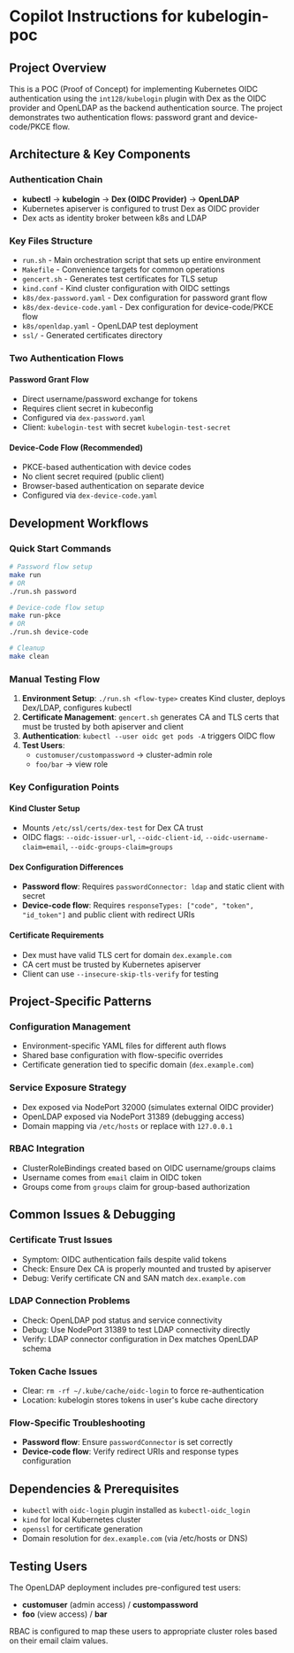 # Copilot Instructions for kubelogin-poc

## Project Overview

This is a POC (Proof of Concept) for implementing Kubernetes OIDC authentication using the `int128/kubelogin` plugin with Dex as the OIDC provider and OpenLDAP as the backend authentication source. The project demonstrates two authentication flows: password grant and device-code/PKCE flow.

## Architecture & Key Components

### Authentication Chain

- **kubectl** → **kubelogin** → **Dex (OIDC Provider)** → **OpenLDAP**
- Kubernetes apiserver is configured to trust Dex as OIDC provider
- Dex acts as identity broker between k8s and LDAP

### Key Files Structure

- `run.sh` - Main orchestration script that sets up entire environment
- `Makefile` - Convenience targets for common operations
- `gencert.sh` - Generates test certificates for TLS setup
- `kind.conf` - Kind cluster configuration with OIDC settings
- `k8s/dex-password.yaml` - Dex configuration for password grant flow
- `k8s/dex-device-code.yaml` - Dex configuration for device-code/PKCE flow
- `k8s/openldap.yaml` - OpenLDAP test deployment
- `ssl/` - Generated certificates directory

### Two Authentication Flows

#### Password Grant Flow

- Direct username/password exchange for tokens
- Requires client secret in kubeconfig
- Configured via `dex-password.yaml`
- Client: `kubelogin-test` with secret `kubelogin-test-secret`

#### Device-Code Flow (Recommended)

- PKCE-based authentication with device codes
- No client secret required (public client)
- Browser-based authentication on separate device
- Configured via `dex-device-code.yaml`

## Development Workflows

### Quick Start Commands

```bash
# Password flow setup
make run
# OR
./run.sh password

# Device-code flow setup
make run-pkce
# OR
./run.sh device-code

# Cleanup
make clean
```

### Manual Testing Flow

1. **Environment Setup**: `./run.sh <flow-type>` creates Kind cluster, deploys Dex/LDAP, configures kubectl
2. **Certificate Management**: `gencert.sh` generates CA and TLS certs that must be trusted by both apiserver and client
3. **Authentication**: `kubectl --user oidc get pods -A` triggers OIDC flow
4. **Test Users**:
   - `customuser/custompassword` → cluster-admin role
   - `foo/bar` → view role

### Key Configuration Points

#### Kind Cluster Setup

- Mounts `/etc/ssl/certs/dex-test` for Dex CA trust
- OIDC flags: `--oidc-issuer-url`, `--oidc-client-id`, `--oidc-username-claim=email`, `--oidc-groups-claim=groups`

#### Dex Configuration Differences

- **Password flow**: Requires `passwordConnector: ldap` and static client with secret
- **Device-code flow**: Requires `responseTypes: ["code", "token", "id_token"]` and public client with redirect URIs

#### Certificate Requirements

- Dex must have valid TLS cert for domain `dex.example.com`
- CA cert must be trusted by Kubernetes apiserver
- Client can use `--insecure-skip-tls-verify` for testing

## Project-Specific Patterns

### Configuration Management

- Environment-specific YAML files for different auth flows
- Shared base configuration with flow-specific overrides
- Certificate generation tied to specific domain (`dex.example.com`)

### Service Exposure Strategy

- Dex exposed via NodePort 32000 (simulates external OIDC provider)
- OpenLDAP exposed via NodePort 31389 (debugging access)
- Domain mapping via `/etc/hosts` or replace with `127.0.0.1`

### RBAC Integration

- ClusterRoleBindings created based on OIDC username/groups claims
- Username comes from `email` claim in OIDC token
- Groups come from `groups` claim for group-based authorization

## Common Issues & Debugging

### Certificate Trust Issues

- Symptom: OIDC authentication fails despite valid tokens
- Check: Ensure Dex CA is properly mounted and trusted by apiserver
- Debug: Verify certificate CN and SAN match `dex.example.com`

### LDAP Connection Problems

- Check: OpenLDAP pod status and service connectivity
- Debug: Use NodePort 31389 to test LDAP connectivity directly
- Verify: LDAP connector configuration in Dex matches OpenLDAP schema

### Token Cache Issues

- Clear: `rm -rf ~/.kube/cache/oidc-login` to force re-authentication
- Location: kubelogin stores tokens in user's kube cache directory

### Flow-Specific Troubleshooting

- **Password flow**: Ensure `passwordConnector` is set correctly
- **Device-code flow**: Verify redirect URIs and response types configuration

## Dependencies & Prerequisites

- `kubectl` with `oidc-login` plugin installed as `kubectl-oidc_login`
- `kind` for local Kubernetes cluster
- `openssl` for certificate generation
- Domain resolution for `dex.example.com` (via /etc/hosts or DNS)

## Testing Users

The OpenLDAP deployment includes pre-configured test users:

- **customuser** (admin access) / **custompassword**
- **foo** (view access) / **bar**

RBAC is configured to map these users to appropriate cluster roles based on their email claim values.

